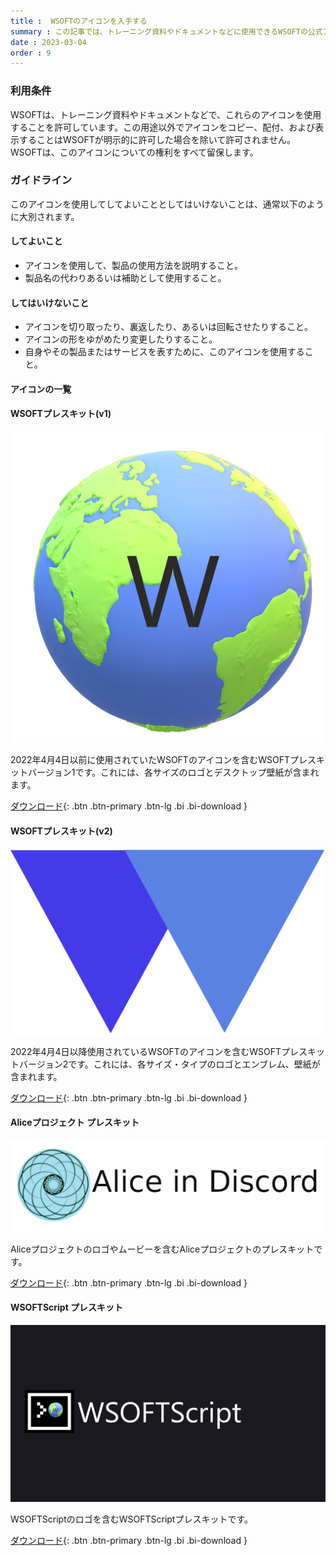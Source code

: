 ```yaml
---
title :  WSOFTのアイコンを入手する
summary : この記事では、トレーニング資料やドキュメントなどに使用できるWSOFTの公式アイコンの入手方法について説明します。
date : 2023-03-04
order : 9
---
```


### 利用条件
WSOFTは、トレーニング資料やドキュメントなどで、これらのアイコンを使用することを許可しています。この用途以外でアイコンをコピー、配付、および表示することはWSOFTが明示的に許可した場合を除いて許可されません。WSOFTは、このアイコンについての権利をすべて留保します。

### ガイドライン

このアイコンを使用してしてよいこととしてはいけないことは、通常以下のように大別されます。

#### してよいこと

- アイコンを使用して、製品の使用方法を説明すること。
- 製品名の代わりあるいは補助として使用すること。

#### してはいけないこと

- アイコンを切り取ったり、裏返したり、あるいは回転させたりすること。
- アイコンの形をゆがめたり変更したりすること。
- 自身やその製品またはサービスを表すために、このアイコンを使用すること。

#### アイコンの一覧

#### WSOFTプレスキット(v1)

![v1の主なロゴ](./media/WSOFT-Transppernennt.png)

2022年4月4日以前に使用されていたWSOFTのアイコンを含むWSOFTプレスキットバージョン1です。これには、各サイズのロゴとデスクトップ壁紙が含まれます。

[ ダウンロード](https://download.wsoft.ws/WS00173){: .btn .btn-primary .btn-lg .bi .bi-download }

#### WSOFTプレスキット(v2)

![v2の主なロゴ](./media/WSOFT-logo.png)

2022年4月4日以降使用されているWSOFTのアイコンを含むWSOFTプレスキットバージョン2です。これには、各サイズ・タイプのロゴとエンブレム、壁紙が含まれます。

[ ダウンロード](https://download.wsoft.ws/WS00174){: .btn .btn-primary .btn-lg .bi .bi-download }

#### Aliceプロジェクト プレスキット

![Aliceの主なロゴ](./media/AID.png)

Aliceプロジェクトのロゴやムービーを含むAliceプロジェクトのプレスキットです。

[ ダウンロード](https://download.wsoft.ws/WS00175){: .btn .btn-primary .btn-lg .bi .bi-download }

#### WSOFTScript プレスキット

![WSOFTScriptの主なロゴ](./media/WSOFTScript%E5%8E%9F%E6%9C%AC.png)

WSOFTScriptのロゴを含むWSOFTScriptプレスキットです。

[ ダウンロード](https://download.wsoft.ws/WS00176){: .btn .btn-primary .btn-lg .bi .bi-download }